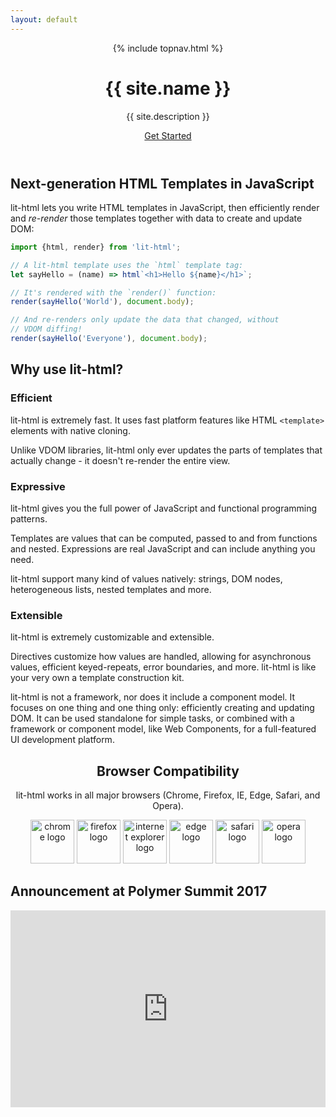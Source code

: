 ```yaml
---
layout: default
---
```

<header class="hero">
{% include topnav.html %}
<div class="wrapper">
<h1 class="hero-title">{{ site.name }}</h1>
<p class="hero-caption">{{ site.description }}</p>
<a class="hero-link" href="{{ site.baseurl }}/guide">Get Started</a>
</div>
</header>

<section>
<div class="wrapper">

## Next-generation HTML Templates in JavaScript

lit-html lets you write HTML templates in JavaScript, then efficiently render and _re-render_ those templates together with data to create and update DOM:

```js
import {html, render} from 'lit-html';

// A lit-html template uses the `html` template tag:
let sayHello = (name) => html`<h1>Hello ${name}</h1>`;

// It's rendered with the `render()` function:
render(sayHello('World'), document.body);

// And re-renders only update the data that changed, without
// VDOM diffing!
render(sayHello('Everyone'), document.body);
```

</div>
</section>

<section class="grey-bg">
<div class="wrapper">

## Why use lit-html?

<div class="responsive-row">
<div style="flex: 1">

### Efficient

lit-html is extremely fast. It uses fast platform features like HTML `<template>` elements with native cloning.

Unlike VDOM libraries, lit-html only ever updates the parts of templates that actually change - it doesn't re-render the entire view.

</div>
<div style="flex: 1">

### Expressive

lit-html gives you the full power of JavaScript and functional programming patterns. 

Templates are values that can be computed, passed to and from functions and nested. Expressions are real JavaScript and can include anything you need.

lit-html support many kind of values natively: strings, DOM nodes, heterogeneous lists, nested templates and more.

</div>
<div style="flex: 1">

### Extensible

lit-html is extremely customizable and extensible.

Directives customize how values are handled, allowing for asynchronous values, efficient keyed-repeats, error boundaries, and more. lit-html is like your very own a template construction kit.

</div>
</div>
</div>
</section>

<section>
<div class="wrapper">
<div class="responsive-row center">
<div style="max-width: 600px">

lit-html is not a framework, nor does it include a component model. It focuses on one thing and one thing only: efficiently creating and updating DOM. It can be used standalone for simple tasks, or combined with a framework or component model, like Web Components, for a full-featured UI development platform.

</div>
</div>
</div>
</section>

<section>
<div class="wrapper" style="text-align: center">
<h2>Browser Compatibility</h2>
<p>lit-html works in all major browsers (Chrome, Firefox, IE, Edge, Safari, and Opera). </p>
<div>
<img width="70" height="70" src="/images/browsers/chrome_128x128.png" alt="chrome logo">
<img width="70" height="70" src="/images/browsers/firefox_128x128.png" alt="firefox logo">
<img width="70" height="70" src="/images/browsers/internet-explorer_128x128.png" alt="internet explorer logo">
<img width="70" height="70" src="/images/browsers/edge_128x128.png" alt="edge logo">
<img width="70" height="70" src="/images/browsers/safari_128x128.png" alt="safari logo">
<img width="70" height="70" src="/images/browsers/opera_128x128.png" alt="opera logo">
</div>
</div>
</section>

<section>
<div class="wrapper">
<div class="responsive-row center">
<div style="max-width: 600px">

## Announcement at Polymer Summit 2017

<iframe src="https://www.youtube.com/embed/ruql541T7gc"
    style="width: 560px; height: 315px; max-width: 100%; border: none"
    allow="autoplay; encrypted-media" allowfullscreen></iframe>

</div>
</div>
</div>
</section>
